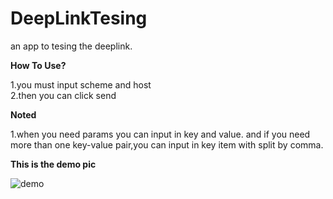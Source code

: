 # DeepLinkTesing
an app to tesing the deeplink.

<b>How To Use?</b>

1.you must input scheme and host
<br>
2.then you can click send


<b>Noted</b>

1.when you need params you can input in key and value.
and if you need more than one key-value pair,you can input in key item with split by comma. 

<b> This is the demo pic</b>

![demo](https://github.com/zengbingao/DeepLinkTesing/blob/master/demo.png)

